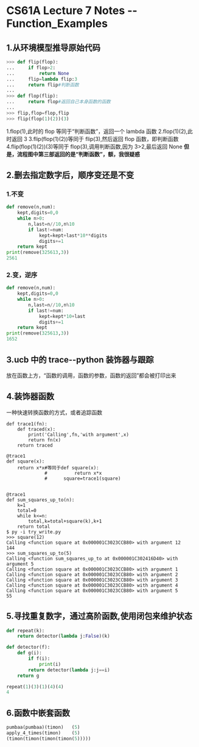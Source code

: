 # CS61A Lecture 7 Notes --Function_Examples

## 1.从环境模型推导原始代码

```python
>>> def flip(flop):
...     if flop>2:
...         return None
...     flip=lambda flip:3
...     return flip#判断函数
...
>>> def flop(flip):
...     return flop#返回自己本身函数的函数
...
>>> flip,flop=flop,flip
>>> flip(flop(1)(2))(3)
```

1.flop(1),此时的 flop 等同于“判断函数”，返回一个 lambda 函数
2.flop(1)(2),此时返回 3
3.flip(flop(1)(2))等同于 flip(3),然后返回 flop 函数，即判断函数
4.flip(flop(1)(2))(3)等同于 flop(3),调用判断函数,因为 3>2,最后返回 None
**但是，流程图中第三部返回的是“判断函数”，额，我很疑惑**

## 2.删去指定数字后，顺序变还是不变

### 1.不变

```python
def remove(n,num):
    kept,digits=0,0
    while n>0:
        n,last=n//10,n%10
        if last!=num:
            kept=kept+last*10**digits
            digits+=1
    return kept
print(remove(325613,3))
2561
```

### 2.变，逆序

```python
def remove(n,num):
    kept,digits=0,0
    while n>0:
        n,last=n//10,n%10
        if last!=num:
            kept=kept*10+last
            digits+=1
    return kept
print(remove(325613,3))
1652
```

## 3.ucb 中的 trace--python 装饰器与跟踪

放在函数上方，“函数的调用，函数的参数，函数的返回”都会被打印出来

## 4.装饰器函数

一种快速转换函数的方式，或者追踪函数

```
def trace1(fn):
    def traced(x):
        print('Calling',fn,'with argument',x)
        return fn(x)
    return traced

@trace1
def square(x):
    return x*x#等同于def square(x):
              #          return x*x
              #      square=trace1(square)


@trace1
def sum_squares_up_to(n):
    k=1
    total=0
    while k<=n:
        total,k=total+square(k),k+1
    return total
$ py -i try_write.py
>>> square(12)
Calling <function square at 0x000001C3023CCB80> with argument 12
144
>>> sum_squares_up_to(5)
Calling <function sum_squares_up_to at 0x000001C302416D40> with argument 5
Calling <function square at 0x000001C3023CCB80> with argument 1
Calling <function square at 0x000001C3023CCB80> with argument 2
Calling <function square at 0x000001C3023CCB80> with argument 3
Calling <function square at 0x000001C3023CCB80> with argument 4
Calling <function square at 0x000001C3023CCB80> with argument 5
55
```

## 5.寻找重复数字，通过高阶函数,使用闭包来维护状态

```python
def repeat(k):
    return detector(lambda j:False)(k)

def detector(f):
    def g(i):
        if f(i):
            print(i)
        return detector(lambda j:j==i)
    return g

repeat(1)(3)(1)(4)(4)
4
```

## 6.函数中嵌套函数

```python
pumbaa(pumbaa)(timon)   (5)
apply_4_times(timon)    (5)
(timon(timon(timon(timon(5)))))
```
